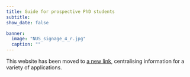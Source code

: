 ```yaml
---
title: Guide for prospective PhD students
subtitle:  
show_date: false

banner:
  image: "NUS_signage_4_r.jpg"
  caption: ""
---
```


This website has been moved to [a new link](/opportunities/application-guide), centralising information for a variety of applications.
